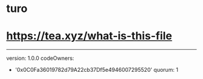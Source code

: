 # turo
# https://tea.xyz/what-is-this-file
---
version: 1.0.0
codeOwners:
  - '0x0C0Fa36019782d79A22cb37Df5e4946007295520'
quorum: 1
